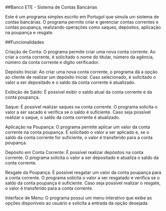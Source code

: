 ##Banco ETE - Sistema de Contas Bancárias

Este é um programa simples escrito em Portugol que simula um sistema de contas bancárias. O programa permite criar e gerenciar contas correntes e contas poupança, realizando operações como saques, depósitos, aplicação na poupança e resgate.

##Funcionalidades

Criação de Conta: O programa permite criar uma nova conta corrente. Ao criar a conta corrente, é solicitado o nome do titular, número da agência, número da conta corrente e dígito verificador.

Depósito Inicial: Ao criar uma nova conta corrente, o programa dá a opção ao cliente de realizar um depósito inicial. Caso selecionado, é solicitado o valor a ser depositado e o saldo da conta corrente é atualizado.

Exibição de Saldo: É possível exibir o saldo atual da conta corrente e da conta poupança.

Saque: É possível realizar saques na conta corrente. O programa solicita o valor a ser sacado e verifica se o saldo é suficiente. Caso seja possível realizar o saque, o saldo da conta corrente é atualizado.

Aplicação na Poupança: O programa permite aplicar um valor da conta corrente na conta poupança. É solicitado o valor a ser aplicado e, se o saldo da conta corrente for suficiente, o valor é transferido para a conta poupança.

Depósito em Conta Corrente: É possível realizar depósitos na conta corrente. O programa solicita o valor a ser depositado e atualiza o saldo da conta corrente.

Resgate da Poupança: É possível resgatar um valor da conta poupança para a conta corrente. O programa solicita o valor a ser resgatado e verifica se o saldo da conta poupança é suficiente. Caso seja possível realizar o resgate, o valor é transferido para a conta corrente.

Interface de Menu: O programa possui um menu interativo que exibe as opções disponíveis ao usuário e solicita a entrada da opção desejada.
